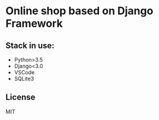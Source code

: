 # Online shop based on Django Framework 

## Stack in use:

* Python>3.5
* Django<3.0
* VSCode
* SQLite3

## License

MIT
